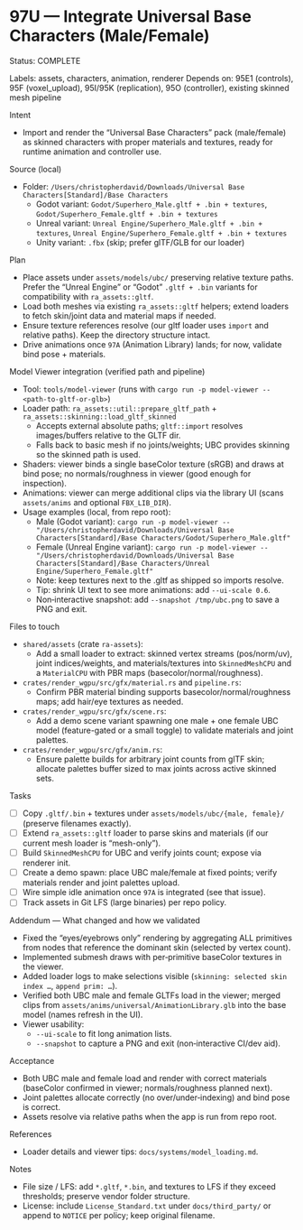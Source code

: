 # 97U — Integrate Universal Base Characters (Male/Female)

Status: COMPLETE

Labels: assets, characters, animation, renderer
Depends on: 95E1 (controls), 95F (voxel_upload), 95I/95K (replication), 95O (controller), existing skinned mesh pipeline

Intent
- Import and render the “Universal Base Characters” pack (male/female) as skinned characters with proper materials and textures, ready for runtime animation and controller use.

Source (local)
- Folder: `/Users/christopherdavid/Downloads/Universal Base Characters[Standard]/Base Characters`
  - Godot variant: `Godot/Superhero_Male.gltf + .bin + textures`, `Godot/Superhero_Female.gltf + .bin + textures`
  - Unreal variant: `Unreal Engine/Superhero_Male.gltf + .bin + textures`, `Unreal Engine/Superhero_Female.gltf + .bin + textures`
  - Unity variant: `.fbx` (skip; prefer glTF/GLB for our loader)

Plan
- Place assets under `assets/models/ubc/` preserving relative texture paths. Prefer the “Unreal Engine” or “Godot” `.gltf + .bin` variants for compatibility with `ra_assets::gltf`.
- Load both meshes via existing `ra_assets::gltf` helpers; extend loaders to fetch skin/joint data and material maps if needed.
- Ensure texture references resolve (our gltf loader uses `import` and relative paths). Keep the directory structure intact.
- Drive animations once `97A` (Animation Library) lands; for now, validate bind pose + materials.

Model Viewer integration (verified path and pipeline)
- Tool: `tools/model-viewer` (runs with `cargo run -p model-viewer -- <path-to-gltf-or-glb>`)
- Loader path: `ra_assets::util::prepare_gltf_path` + `ra_assets::skinning::load_gltf_skinned`
  - Accepts external absolute paths; `gltf::import` resolves images/buffers relative to the GLTF dir.
  - Falls back to basic mesh if no joints/weights; UBC provides skinning so the skinned path is used.
- Shaders: viewer binds a single baseColor texture (sRGB) and draws at bind pose; no normals/roughness in viewer (good enough for inspection).
- Animations: viewer can merge additional clips via the library UI (scans `assets/anims` and optional `FBX_LIB_DIR`).
- Usage examples (local, from repo root):
  - Male (Godot variant):
    `cargo run -p model-viewer -- "/Users/christopherdavid/Downloads/Universal Base Characters[Standard]/Base Characters/Godot/Superhero_Male.gltf"`
  - Female (Unreal Engine variant):
    `cargo run -p model-viewer -- "/Users/christopherdavid/Downloads/Universal Base Characters[Standard]/Base Characters/Unreal Engine/Superhero_Female.gltf"`
  - Note: keep textures next to the .gltf as shipped so imports resolve.
  - Tip: shrink UI text to see more animations: add `--ui-scale 0.6`.
  - Non‑interactive snapshot: add `--snapshot /tmp/ubc.png` to save a PNG and exit.

Files to touch
- `shared/assets` (crate `ra-assets`):
  - Add a small loader to extract: skinned vertex streams (pos/norm/uv), joint indices/weights, and materials/textures into `SkinnedMeshCPU` and a `MaterialCPU` with PBR maps (basecolor/normal/roughness).
- `crates/render_wgpu/src/gfx/material.rs` and `pipeline.rs`:
  - Confirm PBR material binding supports basecolor/normal/roughness maps; add hair/eye textures as needed.
- `crates/render_wgpu/src/gfx/scene.rs`:
  - Add a demo scene variant spawning one male + one female UBC model (feature-gated or a small toggle) to validate materials and joint palettes.
- `crates/render_wgpu/src/gfx/anim.rs`:
  - Ensure palette builds for arbitrary joint counts from glTF skin; allocate palettes buffer sized to max joints across active skinned sets.

Tasks
- [ ] Copy `.gltf/.bin` + textures under `assets/models/ubc/{male, female}/` (preserve filenames exactly).
- [ ] Extend `ra_assets::gltf` loader to parse skins and materials (if our current mesh loader is “mesh-only”).
- [ ] Build `SkinnedMeshCPU` for UBC and verify joints count; expose via renderer init.
- [ ] Create a demo spawn: place UBC male/female at fixed points; verify materials render and joint palettes upload.
- [ ] Wire simple idle animation once `97A` is integrated (see that issue).
- [ ] Track assets in Git LFS (large binaries) per repo policy.

Addendum — What changed and how we validated
- Fixed the “eyes/eyebrows only” rendering by aggregating ALL primitives from nodes that reference the dominant skin (selected by vertex count).
- Implemented submesh draws with per‑primitive baseColor textures in the viewer.
- Added loader logs to make selections visible (`skinning: selected skin index …`, `append prim: …`).
- Verified both UBC male and female GLTFs load in the viewer; merged clips from `assets/anims/universal/AnimationLibrary.glb` into the base model (names refresh in the UI).
- Viewer usability:
  - `--ui-scale` to fit long animation lists.
  - `--snapshot` to capture a PNG and exit (non‑interactive CI/dev aid).

Acceptance
- Both UBC male and female load and render with correct materials (baseColor confirmed in viewer; normals/roughness planned next).
- Joint palettes allocate correctly (no over/under‑indexing) and bind pose is correct.
- Assets resolve via relative paths when the app is run from repo root.

References
- Loader details and viewer tips: `docs/systems/model_loading.md`.

Notes
- File size / LFS: add `*.gltf`, `*.bin`, and textures to LFS if they exceed thresholds; preserve vendor folder structure.
- License: include `License_Standard.txt` under `docs/third_party/` or append to `NOTICE` per policy; keep original filename.
